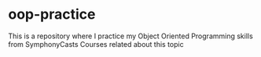 # oop-practice
This is a repository where I practice my Object Oriented Programming skills from SymphonyCasts Courses related about this topic
